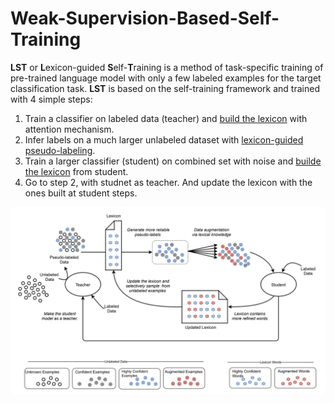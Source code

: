 # Weak-Supervision-Based-Self-Training

**LST** or **L**exicon-guided **S**elf-**T**raining is a method of task-specific training of pre-trained language model with only a few labeled examples for the target classification task. **LST** is based on the self-training framework and trained with 4 simple steps:

1. Train a classifier on labeled data (teacher) and [build the lexicon](/asset/lexicon_construction.md) with attention mechanism.
2. Infer labels on a much larger unlabeled dataset with [lexicon-guided pseudo-labeling](/asset/lexicon_guided_PL.md). 
3. Train a larger classifier (student) on combined set with noise and [builde the lexicon](/asset/lexicon/_construction.md) from student. 
4. Go to step 2, with studnet as teacher. And update the lexicon with the ones built at student steps.

![](/asset/LST_overview.png)
